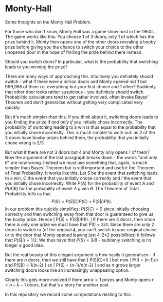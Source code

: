 # Monty-Hall

Some thoughts on the Monty Hall Problem.

For those who don't know, Monty Hall was a game show host in the 1960s. The game works like this. You choose 1 of 3 doors, only 1 of which has the prize behind it. Monty then opens one of the other doors revealing a booby prize before giving you the chance to switch your choice to the other unopened door in the hope of finding the prize behind there instead.

Should you switch doors? In particular, what is the probability that switching leads to you winning the prize?

There are many ways of approaching this. Intuitively you definitely should switch - what if there were a million doors and Monty opened not 1 but 999,998 of them i.e. everything but your first choice and 1 other? Suddenly that other door looks rather suspicious - you definitely should switch. Probabilitic calculations tend to get rather involved, often invoke Bayes' Theorem and don't generalise without getting very complicated very quickly.

But it's much simpler than this. If you think about it, switching doors leads to you finding the prize if *and only if* you initially chose incorrectly. The probability of switching leading to a win is thus equal to the probability that you initially chose incorrectly. This is much simpler to work out: as 2 of the 3 doors have booby prizes behind them, the probability that you initially chose wrong is 2/3.

But what if there are not 3 doors but 4 and Monty only opens 1 of them? Now the argument of the last paragraph breaks down - the words "and only if" are now wrong. Instead we must use something that, again, is much simpler than Bayes' Theorem but is still important and useful: the Theorem of Total Probability. It works like this. Let $S$ be the event that switching leads to a win, $C$ the event that you initially chose correctly and $I$ the event that you initially chose incorrectly. Write $P(A)$ for the probability of event $A$ and $P(A|B)$ for the probability of event $A$ given $B$. The Theorem of Total Probability tells us that
$$
P(S) = P(S|C)P(C) + P(S|I)P(I).
$$
In our problem this quickly simplifies: $P(S|C)=0$ since initially choosing correctly and then switching away from that door is guaranteed to give us the booby prize. Hence 
\[
P(S) = P(S|I)P(I).
\]
If there are 4 doors, then since there is only one prize we must have that P(I) = 3/4. Since there are only 2 doors to switch to (of the original 4, you can't switch to your original choice or to the door that Monty opened leaving just 4-2=2 possibilities) it follows that $P(S|I) = 1/2$. We thus have that $P(S)=3/8$ - suddenly switching is no longer a good idea.

But the real beauty of this elegant argument is how easily it generalises - if there are $n$ doors, then we still have that
\[
P(S|C)=0 
\]
but now 
\[
P(I) = (n-1)/n and P(S|I) = 1/(n-2) 
\]
so
\[
P(S) = (n-1)/n(n-2) 
\]
and as $n$ grows larger switching doors looks like an increasingly unappealing option.

Clearly this gets more involved if there are $k>1$ prizes and Monty opens $r<n-k-1$ doors, but that's a story for another post. 

In this repository we record some computations relating to this.
